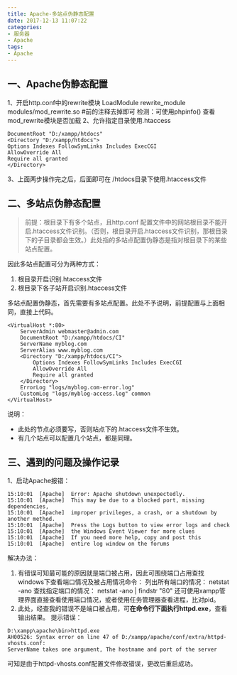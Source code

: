```yaml
---
title: Apache-多站点伪静态配置
date: 2017-12-13 11:07:22
categories:
- 服务器
- Apache
tags:
- Apache
---
```

## 一、Apache伪静态配置
1、开启http.conf中的rewrite模块
LoadModule rewrite_module modules/mod_rewrite.so  #前的注释去掉即可
检测：可使用phpinfo() 查看mod_rewrite模块是否加载
2、允许指定目录使用.htaccess
```
DocumentRoot "D:/xampp/htdocs"
<Directory "D:/xampp/htdocs">
Options Indexes FollowSymLinks Includes ExecCGI
AllowOverride All
Require all granted
</Directory>
```
3、上面两步操作完之后，后面即可在 /htdocs目录下使用.htaccess文件
<!--more-->

## 二、多站点伪静态配置
> 前提：根目录下有多个站点，且http.conf 配置文件中的网站根目录不能开启.htaccess文件识别。（否则，根目录开启.htaccess文件识别，那根目录下的子目录都会生效。）此处指的多站点配置伪静态是指对根目录下的某些站点配置。

因此多站点配置可分为两种方式：
  1. 根目录开启识别.htaccess文件
  2. 根目录下各子站开启识别.htaccess文件

多站点配置伪静态，首先需要有多站点配置。此处不予说明，前提配置与上面相同，直接上代码。
```
<VirtualHost *:80>
    ServerAdmin webmaster@admin.com
    DocumentRoot "D:/xampp/htdocs/CI"
    ServerName myblog.com
    ServerAlias www.myblog.com
    <Directory "D:/xampp/htdocs/CI">
        Options Indexes FollowSymLinks Includes ExecCGI
        AllowOverride All
        Require all granted
    </Directory>
    ErrorLog "logs/myblog.com-error.log"
    CustomLog "logs/myblog-access.log" common
</VirtualHost>
```
说明：
  * 此处的<Directory>节点必须要写，否则站点下的.htaccess文件不生效。
  * 有几个站点可以配置几个站点，都是同理。

## 三、遇到的问题及操作记录
1、启动Apache报错：
```
15:10:01  [Apache] 	Error: Apache shutdown unexpectedly.
15:10:01  [Apache] 	This may be due to a blocked port, missing dependencies, 
15:10:01  [Apache] 	improper privileges, a crash, or a shutdown by another method.
15:10:01  [Apache] 	Press the Logs button to view error logs and check
15:10:01  [Apache] 	the Windows Event Viewer for more clues
15:10:01  [Apache] 	If you need more help, copy and post this
15:10:01  [Apache] 	entire log window on the forums
```
解决办法：
1. 有错误可知最可能的原因就是端口被占用，因此可围绕端口占用查找
windows下查看端口情况及被占用情况命令：
列出所有端口的情况： netstat -ano
查找指定端口的情况： netstat -ano | findstr "80"
还可使用xampp管理界面直接查看使用端口情况，或者使用任务管理器查看进程，比对pid。
2. 此处，经查我的错误不是端口被占用，可**在命令行下面执行httpd.exe**，查看输出结果。
提示错误：
```
D:\xampp\apache\bin>httpd.exe
AH00526: Syntax error on line 47 of D:/xampp/apache/conf/extra/httpd-vhosts.conf:
ServerName takes one argument, The hostname and port of the server
```
可知是由于httpd-vhosts.conf配置文件修改错误，更改后重启成功。
